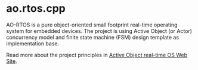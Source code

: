 # ao.rtos.cpp
AO-RTOS is a pure object-oriented small footprint real-time operating system for embedded devices. The project is using Active Object (or Actor) concurrency model and finite state machine (FSM) design template as implementation base.

Read more about the project principles in [Active Object real-time OS Web Site](http://krasnopolski.org/alpha/aortos.htm?ajax=github).
